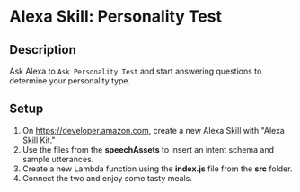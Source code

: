 # Alexa Skill: Personality Test

## Description

Ask Alexa to `Ask Personality Test` and start answering questions to determine your personality type.

## Setup

1. On https://developer.amazon.com, create a new Alexa Skill with "Alexa Skill Kit."
2. Use the files from the **speechAssets** to insert an intent schema and sample utterances.
3. Create a new Lambda function using the **index.js** file from the **src** folder.
4. Connect the two and enjoy some tasty meals.
